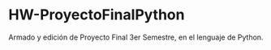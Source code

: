 # HW-ProyectoFinalPython
Armado y edición de Proyecto Final 3er Semestre, en el lenguaje de Python.
